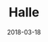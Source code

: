 ---
layout: default
title: Halle
date: 2018-03-18
label: WordPress theme
description: I designed and developed a WordPress theme, submitted it to the WordPress theme directory, and now it's available for anyone to install on their site.
permalink: /halle
related_post: Submitting an accessibility-ready theme to WordPress
related_post_slug: submitting-accessibility-ready-theme-wordpress
---